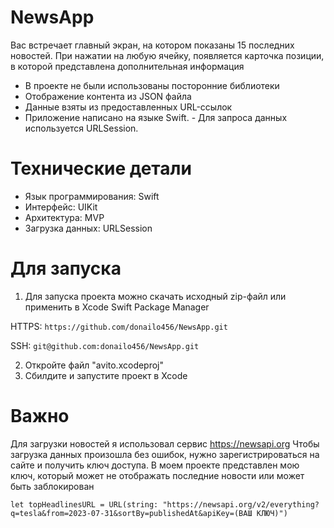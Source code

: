 # NewsApp
  Вас встречает главный экран, на котором показаны 15 последних новостей. При нажатии на любую ячейку, появляется карточка позиции, в которой представлена дополнительная информация

  - В проекте не были использованы посторонние библиотеки
  - Отображение контента из JSON файла
  - Данные взяты из предоставленных URL-ссылок
  - Приложение написано на языке Swift.
  - Для запроса данных используется URLSession.

# Технические детали 
- Язык программирования: Swift
- Интерфейс: UIKit
- Архитектура: MVP
- Загрузка данных: URLSession

# Для запуска
  1. Для запуска проекта можно скачать исходный zip-файл или применить в Xcode Swift Package Manager

  HTTPS: ```https://github.com/donailo456/NewsApp.git```
  
  SSH: ```git@github.com:donailo456/NewsApp.git```

  2. Откройте файл "avito.xcodeproj"
  3. Сбилдите и запустите проект в Xcode


# Важно 

  Для загрузки новостей я использовал сервис https://newsapi.org
  Чтобы загрузка данных произошла без ошибок, нужно зарегистрироваться на сайте и получить ключ доступа. В моем проекте представлен мою ключ, который может не отображать последние новости или может быть заблокирован
  
```
let topHeadlinesURL = URL(string: "https://newsapi.org/v2/everything?q=tesla&from=2023-07-31&sortBy=publishedAt&apiKey=(ВАШ КЛЮЧ)")
```

